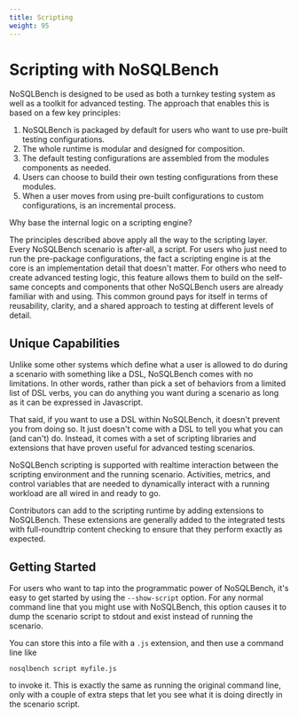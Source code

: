 ```yaml
---
title: Scripting
weight: 95
---
```


# Scripting with NoSQLBench

NoSQLBench is designed to be used as both a turnkey testing system as well as a toolkit for advanced
testing. The approach that enables this is based on a few key principles:

1. NoSQLBench is packaged by default for users who want to use pre-built testing configurations.
2. The whole runtime is modular and designed for composition.
3. The default testing configurations are assembled from the modules components as needed.
4. Users can choose to build their own testing configurations from these modules.
5. When a user moves from using pre-built configurations to custom configurations,
   is an incremental process.

Why base the internal logic on a scripting engine?

The principles described above apply all the way to the scripting layer. Every NoSQLBench
scenario is after-all, a script. For users who just need to run the pre-package
configurations, the fact a scripting engine is at the core is an implementation detail that
doesn't matter. For others who need to create advanced testing logic, this feature
allows them to build on the self-same concepts and components that other NoSQLBench users
are already familiar with and using. This common ground pays for itself in terms of reusability,
clarity, and a shared approach to testing at different levels of detail.

## Unique Capabilities

Unlike some other systems which define what a user is allowed to do during a scenario with something
like a DSL, NoSQLBench comes with no limitations. In other words, rather than pick a set of behaviors
from a limited list of DSL verbs, you can do anything you want during a scenario as long as it can
be expressed in Javascript.

That said, if you want to use a DSL within NoSQLBench, it doesn't prevent you from doing so. It just
doesn't come with a DSL to tell you what you can (and can't) do. Instead, it comes with a set of
scripting libraries and extensions that have proven useful for advanced testing scenarios.

NoSQLBench scripting is supported with realtime interaction between the scripting environment
and the running scenario. Activities, metrics, and control variables that are needed to dynamically
interact with a running workload are all wired in and ready to go.

Contributors can add to the scripting runtime by adding extensions to NoSQLBench. These extensions
are generally added to the integrated tests with full-roundtrip content checking to ensure that
they perform exactly as expected.

## Getting Started

For users who want to tap into the programmatic power of NoSQLBench, it's easy to get started by
using the `--show-script` option. For any normal command line that you might use with NoSQLBench,
this option causes it to dump the scenario script to stdout and exist instead of running the scenario.

You can store this into a file with a `.js` extension, and then use a command line like

    nosqlbench script myfile.js

to invoke it. This is exactly the same as running the original command line, only with a couple of
extra steps that let you see what it is doing directly in the scenario script.

